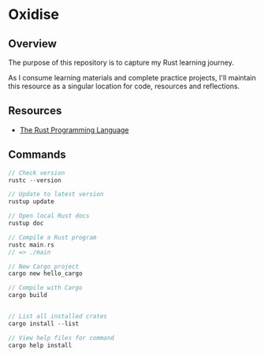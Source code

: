 # Oxidise

## Overview

The purpose of this repository is to capture my Rust learning journey.

As I consume learning materials and complete practice projects, I'll maintain this resource as a singular location for code, resources and reflections.

## Resources

- [The Rust Programming Language](https://doc.rust-lang.org/book/)

## Commands

```rust
// Check version
rustc --version

// Update to latest version
rustup update

// Open local Rust docs
rustup doc

// Compile a Rust program
rustc main.rs
// => ./main

// New Cargo project
cargo new hello_cargo

// Compile with Cargo
cargo build


// List all installed crates
cargo install --list

// View help files for command
cargo help install
```
